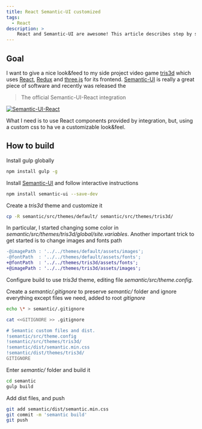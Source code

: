 ```yaml
---
title: React Semantic-UI customized
tags:
  - React
description: >
    React and Semantic-UI are awesome! This article describes step by sted how to use them together and create a custom build.
---
```


## Goal

I want to give a nice look&feed to my side project video game [tris3d] which uses [React], [Redux] and [three.js] for its frontend.
[Semantic-UI] is really a great piece of software and recently was released the

> The official Semantic-UI-React integration

[![Semantic-UI-React](http://react.semantic-ui.com/logo.png)][Semantic-UI-React]

What I need is to use React components provided by integration, but, using
a custom css to ha ve a customizable look&feel.

## How to build

Install gulp globally

```bash
npm install gulp -g
```

Install [Semantic-UI] and follow interactive instructions

```bash
npm install semantic-ui --save-dev
```

Create a *tris3d* theme and customize it

```bash
cp -R semantic/src/themes/default/ semantic/src/themes/tris3d/
```

In particular, I started changing some color in *semantic/src/themes/tris3d/global/site.variables*.
Another important trick to get started is to change images and fonts path

```diff
-@imagePath : '../../themes/default/assets/images';
-@fontPath  : '../../themes/default/assets/fonts';
+@fontPath  : '../../themes/tris3d/assets/fonts';
+@imagePath : '../../themes/tris3d/assets/images';
```

Configure build to use *tris3d* theme, editing file *semantic/src/theme.config*.

Create a *semantic/.gitignore* to preserve *semantic/* folder and ignore everything except files we need, added to root *gitignore*

```bash
echo \* > semantic/.gitignore
```

```bash
cat <<GITIGNORE >> .gitignore

# Semantic custom files and dist.
!semantic/src/theme.config
!semantic/src/themes/tris3d/
!semantic/dist/semantic.min.css
!semantic/dist/themes/tris3d/
GITIGNORE
```

Enter *semantic/* folder and build it

```bash
cd semantic
gulp build
```

Add dist files, and push

```bash
git add semantic/dist/semantic.min.css
git commit -m 'semantic build'
git push
```

[three.js]: https://threejs.org/ "three.js"
[tris3d]: https://play.tris3d.net "play tic tac toe in 3d"
[React]: https://facebook.github.io/react/ "React"
[Redux]: http://redux.js.org/ "Redux"
[Semantic-UI]: http://semantic-ui.com/ "Semantic UI"
[Semantic-UI-React]: http://react.semantic-ui.com/ "Semantic UI React"
